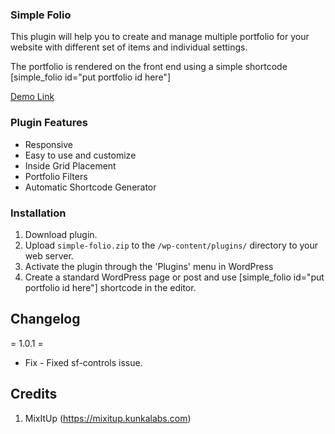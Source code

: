 ### Simple Folio

This plugin will help you to create and manage multiple portfolio for your website with different set of items and individual settings.

The portfolio is rendered on the front end using a simple shortcode [simple_folio id="put portfolio id here"]

[Demo Link](http://wp-dynamo.presstigers.com/portfolio)

### Plugin Features

* Responsive
* Easy to use and customize
* Inside Grid Placement
* Portfolio Filters
* Automatic Shortcode Generator

### Installation

1. Download plugin.
1. Upload `simple-folio.zip` to the `/wp-content/plugins/` directory to your web server.
1. Activate the plugin through the 'Plugins' menu in WordPress
1. Create a standard WordPress page or post and use [simple_folio id="put portfolio id here"] shortcode in the editor.

## Changelog
= 1.0.1 =
* Fix - Fixed sf-controls issue.

## Credits

1. MixItUp (https://mixitup.kunkalabs.com)
